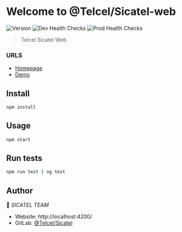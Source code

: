 # Welcome to @Telcel/Sicatel-web

![Version](https://img.shields.io/badge/version-0.0.1-blue.svg?cacheSeconds=2592000)
![Dev Health Checks](http://intranet.telcel.com:9045/gitlab/dsrvcte/0004010703_sicatel-web_0001/0004010703_sicatel-web_0001/workflows/Dev%20Health%20Checks/badge.svg?branch=develop)
![Prod Health Checks](http://intranet.telcel.com:9045/gitlab/dsrvcte/0004010703_sicatel-web_0001/0004010703_sicatel-web_0001s/Prod%20Health%20Checks/badge.svg?branch=master)

> Telcel Sicatel Web

### URLS
 - [Homepage](http://localhost:4200/)
 - [Demo](http://localhost:4200/)

## Install

```sh
npm install
```

## Usage

```sh
npm start
```

## Run tests

```sh
npm run test | ng test
```

## Author

👤 *SICATEL TEAM*

* Website: http://localhost:4200/
* GitLab: [@Telcel/Sicatel](http://intranet.telcel.com:9045/gitlab/dsrvcte/0004010703_sicatel-web_0001/0004010703_sicatel-web_0001)
